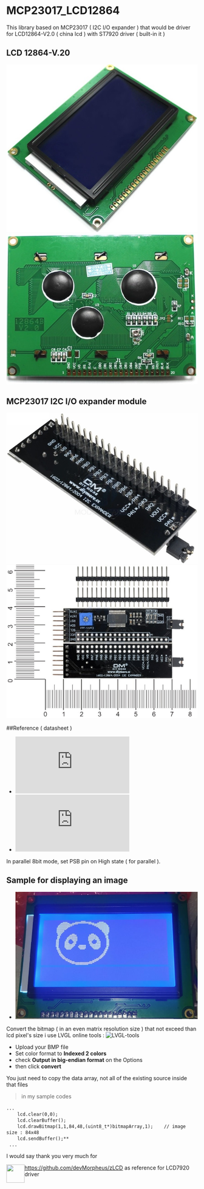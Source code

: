 # MCP23017_LCD12864

This library based on MCP23017 ( I2C I/O expander ) that would be driver for LCD12864-V2.0 ( china lcd ) with ST7920 driver ( built-in it )

## LCD 12864-V.20
![LCD top view](https://github.com/andhieSetyabudi/MCP23017_LCD12864/blob/main/img/lcd_to.jpg)
![LCD bottom view](https://github.com/andhieSetyabudi/MCP23017_LCD12864/blob/main/img/lcd_bottom.jpg)

## MCP23017 I2C I/O expander module
![MCP23017 I2C I/O expander module](https://github.com/andhieSetyabudi/MCP23017_LCD12864/blob/main/img/i2c_expander.jpg)
![MCP23017 I2C I/O expander module](https://github.com/andhieSetyabudi/MCP23017_LCD12864/blob/main/img/c9bc9c9e-2c37-45f4-a79a-c4409af56354.jpg)

##Reference ( datasheet )
- ![LCD12864](https://www.exploreembedded.com/wiki/images/7/77/QC12864B.pdf)
- ![MCP32017](https://ww1.microchip.com/downloads/en/devicedoc/20001952c.pdf)

In parallel 8bit mode, set PSB pin on High state ( for parallel ). 

## Sample for displaying an image
- ![MCP32017](https://github.com/andhieSetyabudi/MCP23017_LCD12864/blob/main/img/img3.jpeg)

Convert the bitmap ( in an even matrix resolution size ) that not exceed than lcd pixel's size
i use LVGL online tools :
![LVGL-tools](https://lvgl.io/tools/imageconverter)
 - Upload your BMP file
 - Set color format to **Indexed 2 colors**
 - check **Output in big-endian format** on the Options
 - then click **convert**

You just need to copy the data array, not all of the existing source inside that files
> in my sample codes
```arduino
...
    lcd.clear(0,0);
    lcd.clearBuffer();
    lcd.drawBitmap(1,1,84,48,(uint8_t*)bitmapArray,1);    // image size : 84x48
    lcd.sendBuffer();**
 ...
```

I would say thank you very much for 

<a href="https://github.com/devMorpheus"><img src="https://user-images.githubusercontent.com/42593803/147535208-82015d09-bc99-444d-a226-36aa698a7073.png" align="left" height="48" width="48"></a>

https://github.com/devMorpheus/zLCD
as reference for LCD7920 driver 

